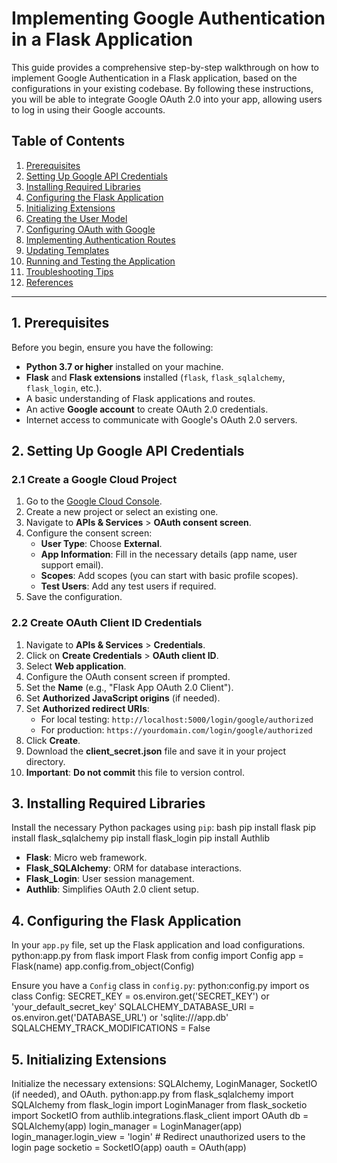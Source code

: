 # Implementing Google Authentication in a Flask Application

This guide provides a comprehensive step-by-step walkthrough on how to implement Google Authentication in a Flask application, based on the configurations in your existing codebase. By following these instructions, you will be able to integrate Google OAuth 2.0 into your app, allowing users to log in using their Google accounts.

## Table of Contents

1. [Prerequisites](#prerequisites)
2. [Setting Up Google API Credentials](#setting-up-google-api-credentials)
3. [Installing Required Libraries](#installing-required-libraries)
4. [Configuring the Flask Application](#configuring-the-flask-application)
5. [Initializing Extensions](#initializing-extensions)
6. [Creating the User Model](#creating-the-user-model)
7. [Configuring OAuth with Google](#configuring-oauth-with-google)
8. [Implementing Authentication Routes](#implementing-authentication-routes)
9. [Updating Templates](#updating-templates)
10. [Running and Testing the Application](#running-and-testing-the-application)
11. [Troubleshooting Tips](#troubleshooting-tips)
12. [References](#references)

---

## 1. Prerequisites

Before you begin, ensure you have the following:

- **Python 3.7 or higher** installed on your machine.
- **Flask** and **Flask extensions** installed (`flask`, `flask_sqlalchemy`, `flask_login`, etc.).
- A basic understanding of Flask applications and routes.
- An active **Google account** to create OAuth 2.0 credentials.
- Internet access to communicate with Google's OAuth 2.0 servers.

## 2. Setting Up Google API Credentials

### 2.1 Create a Google Cloud Project

1. Go to the [Google Cloud Console](https://console.cloud.google.com/).
2. Create a new project or select an existing one.
3. Navigate to **APIs & Services** > **OAuth consent screen**.
4. Configure the consent screen:
   - **User Type**: Choose **External**.
   - **App Information**: Fill in the necessary details (app name, user support email).
   - **Scopes**: Add scopes (you can start with basic profile scopes).
   - **Test Users**: Add any test users if required.
5. Save the configuration.

### 2.2 Create OAuth Client ID Credentials

1. Navigate to **APIs & Services** > **Credentials**.
2. Click on **Create Credentials** > **OAuth client ID**.
3. Select **Web application**.
4. Configure the OAuth consent screen if prompted.
5. Set the **Name** (e.g., "Flask App OAuth 2.0 Client").
6. Set **Authorized JavaScript origins** (if needed).
7. Set **Authorized redirect URIs**:
   - For local testing: `http://localhost:5000/login/google/authorized`
   - For production: `https://yourdomain.com/login/google/authorized`
8. Click **Create**.
9. Download the **client_secret.json** file and save it in your project directory.
10. **Important**: **Do not commit** this file to version control.

## 3. Installing Required Libraries

Install the necessary Python packages using `pip`:
bash
pip install flask
pip install flask_sqlalchemy
pip install flask_login
pip install Authlib


- **Flask**: Micro web framework.
- **Flask_SQLAlchemy**: ORM for database interactions.
- **Flask_Login**: User session management.
- **Authlib**: Simplifies OAuth 2.0 client setup.

## 4. Configuring the Flask Application

In your `app.py` file, set up the Flask application and load configurations.
python:app.py
from flask import Flask
from config import Config
app = Flask(name)
app.config.from_object(Config)

Ensure you have a `Config` class in `config.py`:
python:config.py
import os
class Config:
SECRET_KEY = os.environ.get('SECRET_KEY') or 'your_default_secret_key'
SQLALCHEMY_DATABASE_URI = os.environ.get('DATABASE_URL') or 'sqlite:///app.db'
SQLALCHEMY_TRACK_MODIFICATIONS = False


## 5. Initializing Extensions

Initialize the necessary extensions: SQLAlchemy, LoginManager, SocketIO (if needed), and OAuth.
python:app.py
from flask_sqlalchemy import SQLAlchemy
from flask_login import LoginManager
from flask_socketio import SocketIO
from authlib.integrations.flask_client import OAuth
db = SQLAlchemy(app)
login_manager = LoginManager(app)
login_manager.login_view = 'login' # Redirect unauthorized users to the login page
socketio = SocketIO(app)
oauth = OAuth(app)


